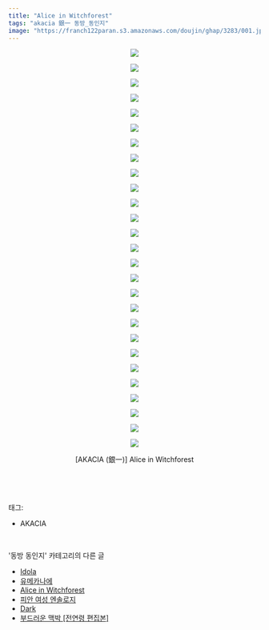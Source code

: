 ```yaml
---
title: "Alice in Witchforest"
tags: "akacia 銀一 동방_동인지"
image: "https://franch122paran.s3.amazonaws.com/doujin/ghap/3283/001.jpg"
---
```

<div class="article">
<p style="text-align: center; clear: none; float: none;"><img src="{{ site.imgserver7 }}/ghap/3283/001.jpg"/></p>
<p style="text-align: center; clear: none; float: none;"><img src="{{ site.imgserver7 }}/ghap/3283/002.jpg"/></p>
<p style="text-align: center; clear: none; float: none;"><img src="{{ site.imgserver7 }}/ghap/3283/003.jpg"/></p>
<p style="text-align: center; clear: none; float: none;"><img src="{{ site.imgserver7 }}/ghap/3283/004.jpg"/></p>
<p style="text-align: center; clear: none; float: none;"><img src="{{ site.imgserver7 }}/ghap/3283/005.jpg"/></p>
<p style="text-align: center; clear: none; float: none;"><img src="{{ site.imgserver7 }}/ghap/3283/006.jpg"/></p>
<p style="text-align: center; clear: none; float: none;"><img src="{{ site.imgserver7 }}/ghap/3283/007.jpg"/></p>
<p style="text-align: center; clear: none; float: none;"><img src="{{ site.imgserver7 }}/ghap/3283/008.jpg"/></p>
<p style="text-align: center; clear: none; float: none;"><img src="{{ site.imgserver7 }}/ghap/3283/009.jpg"/></p>
<p style="text-align: center; clear: none; float: none;"><img src="{{ site.imgserver7 }}/ghap/3283/010.jpg"/></p>
<p style="text-align: center; clear: none; float: none;"><img src="{{ site.imgserver7 }}/ghap/3283/011.jpg"/></p>
<p style="text-align: center; clear: none; float: none;"><img src="{{ site.imgserver7 }}/ghap/3283/012.jpg"/></p>
<p style="text-align: center; clear: none; float: none;"><img src="{{ site.imgserver7 }}/ghap/3283/013.jpg"/></p>
<p style="text-align: center; clear: none; float: none;"><img src="{{ site.imgserver7 }}/ghap/3283/014.jpg"/></p>
<p style="text-align: center; clear: none; float: none;"><img src="{{ site.imgserver7 }}/ghap/3283/015.jpg"/></p>
<p style="text-align: center; clear: none; float: none;"><img src="{{ site.imgserver7 }}/ghap/3283/016.jpg"/></p>
<p style="text-align: center; clear: none; float: none;"><img src="{{ site.imgserver7 }}/ghap/3283/017.jpg"/></p>
<p style="text-align: center; clear: none; float: none;"><img src="{{ site.imgserver7 }}/ghap/3283/018.jpg"/></p>
<p style="text-align: center; clear: none; float: none;"><img src="{{ site.imgserver7 }}/ghap/3283/019.jpg"/></p>
<p style="text-align: center; clear: none; float: none;"><img src="{{ site.imgserver7 }}/ghap/3283/020.jpg"/></p>
<p style="text-align: center; clear: none; float: none;"><img src="{{ site.imgserver7 }}/ghap/3283/021.jpg"/></p>
<p style="text-align: center; clear: none; float: none;"><img src="{{ site.imgserver7 }}/ghap/3283/022.jpg"/></p>
<p style="text-align: center; clear: none; float: none;"><img src="{{ site.imgserver7 }}/ghap/3283/023.jpg"/></p>
<p style="text-align: center; clear: none; float: none;"><img src="{{ site.imgserver7 }}/ghap/3283/024.jpg"/></p>
<p style="text-align: center; clear: none; float: none;"><img src="{{ site.imgserver7 }}/ghap/3283/025.jpg"/></p>
<p style="text-align: center; clear: none; float: none;"><img src="{{ site.imgserver7 }}/ghap/3283/026.jpg"/></p>
<p style="text-align: center; clear: none; float: none;"><img src="{{ site.imgserver7 }}/ghap/3283/027.jpg"/></p>
<p style="text-align: center; clear: none; float: none;">[AKACIA (銀一)] Alice in Witchforest</p>
<p><br/></p>
</div><br/>
<div class="tagTrail">
<p>태그: </p>
<ul>
<li>AKACIA</li>
</ul>
</div><br/>
<div class="another">
<p>'동방 동인지' 카테고리의 다른 글</p>
<ul>
<li><a href="/ghap_3298">Idola</a></li>
<li><a href="/ghap_3296">유메카나에</a></li>
<li><a href="/ghap_3283">Alice in Witchforest</a></li>
<li><a href="/ghap_3282">피안 여성 엔솔로지</a></li>
<li><a href="/ghap_3280">Dark</a></li>
<li><a href="/ghap_3278">부드러운 맥박 [전연령 편집본]</a></li>
</ul>
</div><br/>
<div class="cb_module cb_fluid">
<div class="cb_wrt cb_profile">
</div><!-- commentList close -->
</div><br/>
